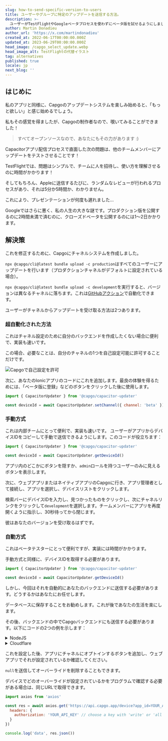 ```yaml
---
slug: how-to-send-specific-version-to-users
title: ユーザーやグループに特定のアップデートを送信する方法。
description: >-
  ユーザーがTestFlightやGoogleベータプロセスを使わずにベータ版を試せるようにしましょう。Ionicアプリにボタンを追加するだけで、彼らはアクセスできます！
author: Martin Donadieu
author_url: 'https://x.com/martindonadieu'
created_at: 2022-06-17T00:00:00.000Z
updated_at: 2023-06-29T00:00:00.000Z
head_image: /capgo_select_update.webp
head_image_alt: TestFlightの代替イラスト
tag: alternatives
published: true
locale: jp
next_blog: ''
---
```


## はじめに

私のアプリと同様に、Capgoのアップデートシステムを楽しみ始めると、「もっと欲しい」と感じ始めるでしょう。

私もその感覚を得ましたが、Capgoの制作者なので、覗いてみることができました！

> すべてオープンソースなので、あなたにもその力があります :)

Capacitorアプリ配信プロセスで直面した次の問題は、他のチームメンバーにアップデートをテストさせることです！

TestFlightでは、問題はシンプルで、チームに人を招待し、使い方を理解させるのに時間がかかります！

そしてもちろん、Appleに送信するたびに、ランダムなレビューが行われるプロセスがあり、それは5分か5時間か、わかりません。

これにより、プレゼンテーションが何度も遅れました…

Googleではさらに悪く、私の人生の大きな謎です。プロダクション版を公開するのに2時間未満で済むのに、クローズドベータを公開するのには1〜2日かかります。


## 解決策

これを修正するために、Capgoにチャネルシステムを作成しました。

`npx @capgo/cli@latest bundle upload -c production`はすべてのユーザーにアップデートを行います（プロダクションチャネルがデフォルトに設定されている場合）。

`npx @capgo/cli@latest bundle upload -c development`を実行すると、バージョンは異なるチャネルに落ちます。これは[GitHubアクション](/blog/manage-dev-and-prod-build-with-github-actions/)で自動化できます。

ユーザーがチャネルからアップデートを受け取る方法は2つあります。

### 超自動化された方法

これはチャネル設定のために自分のバックエンドを作成したくない場合に便利で、実装も速いです。

この場合、必要なことは、自分のチャネルの1つを自己設定可能に許可することだけです。

![Capgoで自己設定を許可](/self_setwebp)

次に、あなたのIonicアプリのコードにこれを追加します。最良の体験を得るためには、「ベータ版に登録」などのボタンをクリックした後に使用します。
```js
import { CapacitorUpdater } from '@capgo/capacitor-updater'

const deviceId = await CapacitorUpdater.setChannel({ channel: 'beta' })
```

### 手動方式

これは内部チームにとって便利で、実装も速いです。
ユーザーがアプリからデバイスIDをコピーして手動で送信できるようにします。このコードが役立ちます：
```js
import { CapacitorUpdater } from '@capgo/capacitor-updater'

const deviceId = await CapacitorUpdater.getDeviceId()
```
アプリ内のどこかにボタンを隠すか、`admin`ロールを持つユーザーのみに見えるボタンを表示します。

次に、ウェブアプリまたはネイティブアプリのCapgoに行き、アプリ管理者として接続し、アプリを選択し、デバイスリストをクリックします。

検索バーにデバイスIDを入力し、見つかったものをクリックし、次にチャネルリンクをクリックして`development`を選択します。チームメンバーにアプリを再度開くように指示し、30秒待ってから閉じます。

彼はあなたのバージョンを受け取るはずです。


### 自動方式

これはベータテスターにとって便利ですが、実装には時間がかかります。

手動方式と同様に、デバイスIDを取得する必要があります。
```js
import { CapacitorUpdater } from '@capgo/capacitor-updater'

const deviceId = await CapacitorUpdater.getDeviceId()
```

しかし、今回はそれを自動的にあなたのバックエンドに送信する必要があります。どうするかはあなたにお任せします。

データベースに保存することをお勧めします。これが後であなたの生活を楽にします。

その後、バックエンドの中でCapgoバックエンドにも送信する必要があります。以下にコードの2つの例を示します：
<details>
  <summary>NodeJS</summary>

```js
import axios from 'axios'

await axios.post('https://api.capgo.app/device', {
  app_id: 'YOUR_APP_ID',
  device_id: 'DEVICE_ID',
  channel: 'CHANNEL_NAME', // The name of the channel, or undefined if version_id provided
  version_id: 'VERSION_NAME' // this is optionnal, if provide it will override the channel, that usefull when you want to debug only one user.
}, {
  headers: {
    authorization: 'YOUR_API_KEY' // choose a key with 'write' or 'all' rights
  }
})
```
</details>

<details>
  <summary>Cloudflare</summary>
  
```js
addEventListener('fetch', (event) => {
  event.respondWith(
    handleRequest(event.request).catch(
      err => new Response(err.stack, { status: 500 })
    )
  )
})

async function handleRequest(request) {
  const { pathname, method } = new URL(request.url)
  const body = await request.json()
  const newBody = JSON.stringify({
    app_id: 'YOUR_APP_ID',
    device_id: body.device_id,
    channel: 'alpha'
  })
  const newUrl = new URL('https://api.capgo.app/device')
  const options = {
    headers: {
      authorization: 'YOUR_API_KEY',
    },
    method: 'POST',
    body: newBody
  }

  if (request.method === 'DELETE') {
    // DELETE the channel link
    options.method = 'DELETE'
    return fetch(newUrl.toString(), options)
  }

  return fetch(newUrl.toString(), options)
}
```
そして、デバイスIDをボディにPOSTメソッドで追加し、削除用のDELETEメソッドで送信します。
</details>

これを設定した後、アプリにチャネルにオプトインするボタンを追加し、ウェブアプリでそれが設定されているか確認してください。

`null`を送信してオーバーライドを削除することもできます。

デバイスでどのオーバーライドが設定されているかをプログラムで確認する必要がある場合は、同じURLで取得できます。

```js
import axios from 'axios'

const res = await axios.get('https://api.capgo.app/device?app_id=YOUR_APP_ID&device_id=DEVICE_ID', {
  headers: {
    authorization: 'YOUR_API_KEY' // choose a key with 'write' or 'all' rights
  }
})

console.log('data', res.json())
```